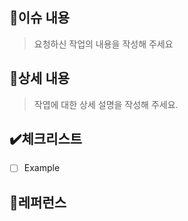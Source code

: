 ## 📃이슈 내용
> 요청하신 작업의 내용을 작성해 주세요

## 📝상세 내용
> 작엽에 대한 상세 설명을 작성해 주세요.

## ✔️체크리스트

- [ ] Example

## 📌레퍼런스

